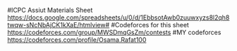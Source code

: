#ICPC Assiut Materials Sheet
https://docs.google.com/spreadsheets/u/0/d/1EbbsotAwb0zuuwxyzs8l2qh8twqw-sNcNbAjCK1kXaE/htmlview#
#Codeforces for this sheet
https://codeforces.com/group/MWSDmqGsZm/contests
#MY codeforces 
https://codeforces.com/profile/Osama.Rafat100

